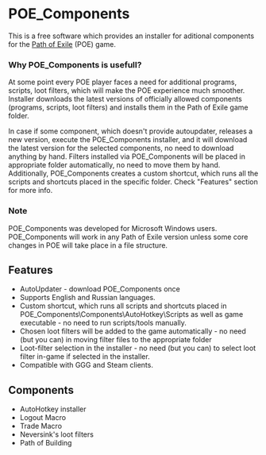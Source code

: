 # POE_Components
This is a free software which provides an installer for aditional components for the [Path of Exile](https://www.pathofexile.com/game) (POE) game. 

### Why POE_Components is usefull?
At some point every POE player faces a need for additional programs, 
scripts, loot filters, which will make the POE experience much smoother. Installer downloads the latest versions of officially allowed 
components (programs, scripts, loot filters) and installs them in the Path of Exile game folder.

In case if some component, which doesn't provide autoupdater, releases a new version, execute the POE_Components installer, 
and it will download the latest version for the selected components, no need to download anything by hand.
Filters installed via POE_Components will be placed in appropriate folder automatically, no need to move them by hand.
Additionally, POE_Components creates a custom shortcut, which runs all the scripts and shortcuts placed in the specific folder.
Check "Features" section for more info.

### Note
POE_Components was developed for Microsoft Windows users.
POE_Components will work in any Path of Exile version unless some core changes in POE will take place in a file structure.

## Features
* AutoUpdater - download POE_Components once
* Supports English and Russian languages.
* Custom shortcut, which runs all scripts and shortcuts placed in POE_Components\Components\AutoHotkey\Scripts as well as game executable - no need to run scripts/tools manually.
* Chosen loot filters will be added to the game automatically - no need (but you can) in moving filter files to the appropriate folder
* Loot-filter selection in the installer - no need (but you can) to select loot filter in-game if selected in the installer.
* Compatible with GGG and Steam clients.

## Components
* AutoHotkey installer
* Logout Macro
* Trade Macro
* Neversink's loot filters
* Path of Building
